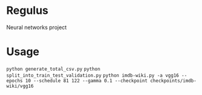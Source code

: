 # Regulus
Neural networks project

# Usage
`python generate_total_csv.py`
`python split_into_train_test_validation.py`
`python imdb-wiki.py -a vgg16 --epochs 10 --schedule 81 122 --gamma 0.1 --checkpoint checkpoints/imdb-wiki/vgg16`